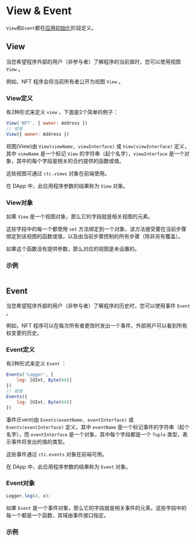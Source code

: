 # View & Event

`View`和`Event`都在<u>应用初始化</u>阶段定义。

## View

当您希望程序外部的用户（非参与者）了解程序的当前值时，您可以使用视图 `View` 。 

例如，NFT 程序会将当前所有者公开为视图 `View` 。

### View定义

有2种形式来定义 `view` ，下面是2个简单的例子：

```js
View('NFT', { owner: Address })
// 或者
View({ owner: Address })
```

视图(View)由 `View(viewName, viewInterface)` 或 `View(viewInterface)` 定义，其中 `viewName` 是一个标记 `View` 的字符串（起个名字），`viewInterface` 是一个对象，其中的每个字段是相关的合约提供的函数或值。

这些视图可通过 `ctc.views` 对象在前端使用。

在 DApp 中，此应用程序参数的结果称为 `View` 对象。

### View对象

如果 `View` 是一个视图对象，那么它的字段就是相关视图的元素。

这些字段中的每一个都使用 `set` 方法绑定到一个对象，该方法接受要在当前步骤绑定到该视图的函数或值，以及由当前步骤控制的所有步骤（除非另有覆盖）。

如果这个函数没有提供参数，那么对应的视图是未设置的。

### 示例

```

```



##  Event

当您希望程序外部的用户（非参与者）了解程序的历史时，您可以使用事件 `Event` 。

 例如，NFT 程序可以在每次所有者更改时发出一个事件，外部用户可以看到所有权变更的历史。

### Event定义

有2种形式来定义 `Event` ：

```js
Events('Logger', {
    log: [UInt, Byte(64)]
})
// 或者
Events({
    log: [UInt, Byte(64)]
})
```

事件(Event)由 `Events(eventName, eventInterface)` 或 `Events(eventInterface)` 定义，其中 `eventName` 是一个标记事件的字符串（起个名字），而 `eventInterface` 是一个对象，其中每个字段都是一个 `Tuple` 类型，表示事件将发出的值的类型。

这些事件通过 `ctc.events` 对象在前端可用。

在 DApp 中，此应用程序参数的结果称为 `Event` 对象。

### Event对象

```js
Logger.log(4, x);
```

如果 `Event` 是一个事件对象，那么它的字段就是相关事件的元素。这些字段中的每一个都是一个函数，其域由事件接口指定。

### 示例

```

```







